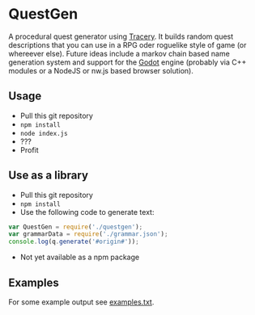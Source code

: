 # QuestGen
A procedural quest generator using [Tracery](http://tracery.io/). It builds random quest descriptions that you can use in a RPG oder roguelike style of game (or whereever else).
Future ideas include a markov chain based name generation system and support for the [Godot](https://godotengine.org/) engine (probably via C++ modules or a NodeJS or nw.js based browser solution).

## Usage
* Pull this git repository
* `npm install`
* `node index.js`
* ???
* Profit

## Use as a library
* Pull this git repository
* `npm install`
* Use the following code to generate text:
```javascript
var QuestGen = require('./questgen');
var grammarData = require('./grammar.json');
console.log(q.generate('#origin#'));
```
* Not yet available as a npm package

## Examples
For some example output see [examples.txt](examples.txt).
